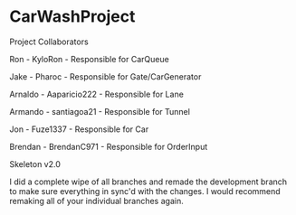 # CarWashProject


Project Collaborators

  Ron - KyloRon - Responsible for CarQueue

  Jake - Pharoc - Responsible for Gate/CarGenerator

  Arnaldo - Aaparicio222 - Responsible for Lane

  Armando - santiagoa21 - Responsible for Tunnel

  Jon - Fuze1337 - Responsible for Car

  Brendan - BrendanC971 - Responsible for OrderInput
  
  Skeleton v2.0
  
  I did a complete wipe of all branches and remade the development branch to make sure everything in sync'd with the changes. I would recommend remaking all of your individual branches again.
